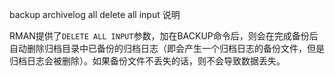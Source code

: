 backup archivelog all delete all input 说明



RMAN提供了`DELETE ALL INPUT`参数，加在BACKUP命令后，则会在完成备份后自动删除归档目录中已备份的归档日志（即会产生一个归档日志的备份文件，但是归档日志会被删除）。如果备份文件不丢失的话，则不会导致数据丢失。
